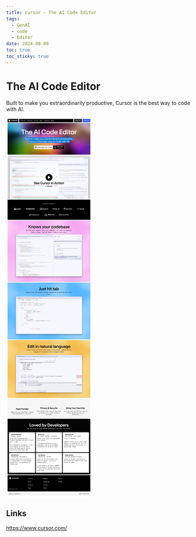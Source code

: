```yaml
---
title: cursor - The AI Code Editor
tags:
  - GenAI
  - code
  - Editor
date: 2024-08-08
toc: true
toc_sticky: true
---
```



# The AI Code Editor

Built to make you extraordinarily productive, Cursor is the best way to code with AI.

![](../_asset/2024-08-08-cursor_image_1.jpg)
## Links

https://www.cursor.com/

